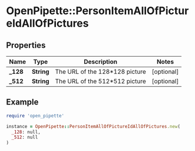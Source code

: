 # OpenPipette::PersonItemAllOfPictureIdAllOfPictures

## Properties

| Name | Type | Description | Notes |
| ---- | ---- | ----------- | ----- |
| **_128** | **String** | The URL of the 128*128 picture | [optional] |
| **_512** | **String** | The URL of the 512*512 picture | [optional] |

## Example

```ruby
require 'open_pipette'

instance = OpenPipette::PersonItemAllOfPictureIdAllOfPictures.new(
  _128: null,
  _512: null
)
```

